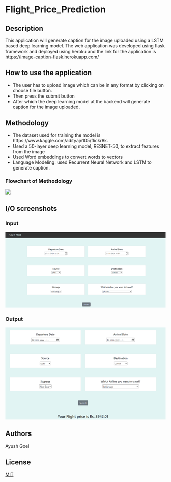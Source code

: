 # Flight_Price_Prediction
## Description
This application will generate caption for the image uploaded using a LSTM based deep learning model.
The web application was developed using flask framework and deployed using heroku and the link for the application is https://image-caption-flask.herokuapp.com/

## How to use the application
<ul>
<li>The user has to upload image which can be  in any format by clicking on choose file button.</li>
<li>Then press the submit button</li>
<li>After which the deep learning model at the backend will generate caption for the image uploaded.</li>
</ul>

## Methodology
<ul>
<li>The dataset used for training the model is https://www.kaggle.com/adityajn105/flickr8k.</li>
<li>Used a 50-layer deep learning model, RESNET-50, to extract features from the image</li>
<li>Used Word embeddings to convert words to vectors</li>
<li>Language Modeling: used Recurrent Neural Network and LSTM to generate caption.</li>
</ul>

### Flowchart of Methodology
![](Flowchart_of_Methodology.JPG)

## I/O screenshots
### Input
![](/Screenshots/Input.png)
### Output
![](/Screenshots/Output.png)

## Authors
Ayush Goel

## License
[MIT](https://choosealicense.com/licenses/mit/)
